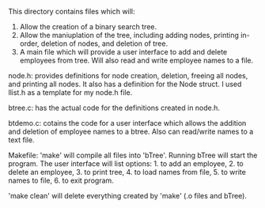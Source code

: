 This directory contains files which will:

1. Allow the creation of a binary search tree.
2. Allow the maniuplation of the tree, including adding nodes,
   printing in-order, deletion of nodes, and deletion of tree.
3. A main file which will provide a user interface to
   add and delete employees from tree. Will also read
   and write employee names to a file.


node.h: provides definitions for node creation, deletion,
freeing all nodes, and printing all nodes. It also has
a definition for the Node struct. I used llist.h as a template
for my node.h file.

btree.c: has the actual code for the definitions created
in node.h.

btdemo.c: cotains the code for a user interface which allows
the addition and deletion of employee names to a btree. Also
can read/write names to a text file.

Makefile: 'make' will compile all files into 'bTree'.
Running bTree will start the program. The user interface
will list options: 1. to add an employee, 2. to delete an
employee, 3. to print tree, 4. to load names from file,
5. to write names to file, 6. to exit program.

'make clean' will delete everything created by 'make'
(.o files and bTree).
